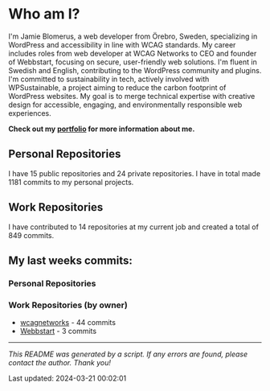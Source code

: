 # Who am I?
I'm Jamie Blomerus, a web developer from Örebro, Sweden, specializing in WordPress and accessibility in line with WCAG standards. My career includes roles from web developer at WCAG Networks to CEO and founder of Webbstart, focusing on secure, user-friendly web solutions. I'm fluent in Swedish and English, contributing to the WordPress community and plugins. I'm committed to sustainability in tech, actively involved with WPSustainable, a project aiming to reduce the carbon footprint of WordPress websites. My goal is to merge technical expertise with creative design for accessible, engaging, and environmentally responsible web experiences.

**Check out my [portfolio](jamie.blomerus.se) for more information about me.**

## Personal Repositories
I have 15 public repositories and 24 private repositories. I have in total made 1181 commits to my personal projects.

## Work Repositories
I have contributed to 14 repositories at my current job and created a total of 849 commits.
## My last weeks commits:
### Personal Repositories

### Work Repositories (by owner)
* [wcagnetworks](https://github.com/wcagnetworks) - 44 commits
* [Webbstart](https://github.com/Webbstart) - 3 commits

---

*This README was generated by a script. If any errors are found, please contact the author. Thank you!*

Last updated: 2024-03-21 00:02:01